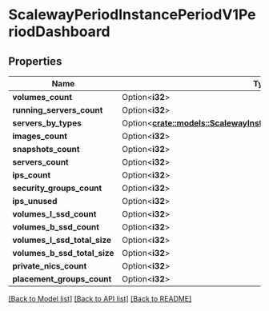 # ScalewayPeriodInstancePeriodV1PeriodDashboard

## Properties

Name | Type | Description | Notes
------------ | ------------- | ------------- | -------------
**volumes_count** | Option<**i32**> |  | [optional]
**running_servers_count** | Option<**i32**> |  | [optional]
**servers_by_types** | Option<[**crate::models::ScalewayInstanceV1DashboardServersByTypes**](scaleway_instance_v1_Dashboard_servers_by_types.md)> |  | [optional]
**images_count** | Option<**i32**> |  | [optional]
**snapshots_count** | Option<**i32**> |  | [optional]
**servers_count** | Option<**i32**> |  | [optional]
**ips_count** | Option<**i32**> |  | [optional]
**security_groups_count** | Option<**i32**> |  | [optional]
**ips_unused** | Option<**i32**> |  | [optional]
**volumes_l_ssd_count** | Option<**i32**> |  | [optional]
**volumes_b_ssd_count** | Option<**i32**> |  | [optional]
**volumes_l_ssd_total_size** | Option<**i32**> | (in bytes) | [optional]
**volumes_b_ssd_total_size** | Option<**i32**> | (in bytes) | [optional]
**private_nics_count** | Option<**i32**> |  | [optional]
**placement_groups_count** | Option<**i32**> |  | [optional]

[[Back to Model list]](../README.md#documentation-for-models) [[Back to API list]](../README.md#documentation-for-api-endpoints) [[Back to README]](../README.md)


